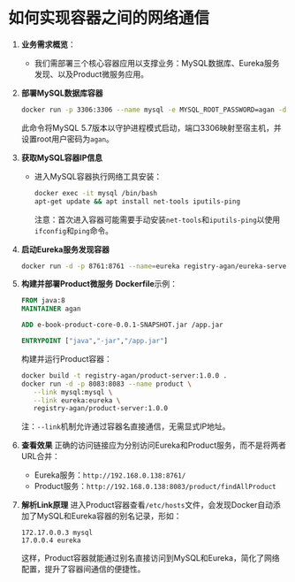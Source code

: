 # 如何实现容器之间的网络通信

1. **业务需求概览**：
   - 我们需部署三个核心容器应用以支撑业务：MySQL数据库、Eureka服务发现、以及Product微服务应用。

2. **部署MySQL数据库容器**
   ```bash
   docker run -p 3306:3306 --name mysql -e MYSQL_ROOT_PASSWORD=agan -d mysql:5.7
   ```
   此命令将MySQL 5.7版本以守护进程模式启动，端口3306映射至宿主机，并设置root用户密码为`agan`。

3. **获取MySQL容器IP信息**
   - 进入MySQL容器执行网络工具安装：
     ```bash
     docker exec -it mysql /bin/bash
     apt-get update && apt install net-tools iputils-ping
     ```
     注意：首次进入容器可能需要手动安装`net-tools`和`iputils-ping`以使用`ifconfig`和`ping`命令。

4. **启动Eureka服务发现容器**
   ```bash
   docker run -d -p 8761:8761 --name=eureka registry-agan/eureka-server:1.0.0
   ```

5. **构建并部署Product微服务**
   **Dockerfile**示例：
   ```Dockerfile
   FROM java:8
   MAINTAINER agan
   
   ADD e-book-product-core-0.0.1-SNAPSHOT.jar /app.jar
   
   ENTRYPOINT ["java","-jar","/app.jar"]
   ```
   构建并运行Product容器：
   ```bash
   docker build -t registry-agan/product-server:1.0.0 .
   docker run -d -p 8083:8083 --name product \
      --link mysql:mysql \
      --link eureka:eureka \
      registry-agan/product-server:1.0.0
   ```
   注：`--link`机制允许通过容器名直接通信，无需显式IP地址。

6. **查看效果**
   正确的访问链接应为分别访问Eureka和Product服务，而不是将两者URL合并：
   - Eureka服务：`http://192.168.0.138:8761/`
   - Product服务：`http://192.168.0.138:8083/product/findAllProduct`

7. **解析Link原理**
   进入Product容器查看`/etc/hosts`文件，会发现Docker自动添加了MySQL和Eureka容器的别名记录，形如：
   ```
   172.17.0.0.3 mysql
   17.0.0.4 eureka
   ```
   这样，Product容器就能通过别名直接访问到MySQL和Eureka，简化了网络配置，提升了容器间通信的便捷性。